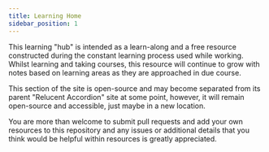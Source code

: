 ```yaml
---
title: Learning Home
sidebar_position: 1
---
```


This learning "hub" is intended as a learn-along and a free resource constructed
during the constant learning process used while working. Whilst learning and
taking courses, this resource will continue to grow with notes based on learning
areas as they are approached in due course.

This section of the site is open-source and may become separated from its parent
"Relucent Accordion" site at some point, however, it will remain open-source and
accessible, just maybe in a new location.

You are more than welcome to submit pull requests and add your own resources to this
repository and any issues or additional details that you think would be helpful within
resources is greatly appreciated.
